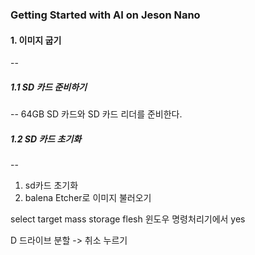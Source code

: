 ### Getting Started with AI on Jeson Nano

#### 1. 이미지 굽기
--
##### 1.1 SD 카드 준비하기
--
64GB SD 카드와 SD 카드 리더를 준비한다.

##### 1.2 SD 카드 초기화
--


1. sd카드 초기화
2. balena Etcher로 이미지 불러오기

select target
mass storage 
flesh
윈도우 명령처리기에서 yes

D 드라이브 분할 -> 취소 누르기
